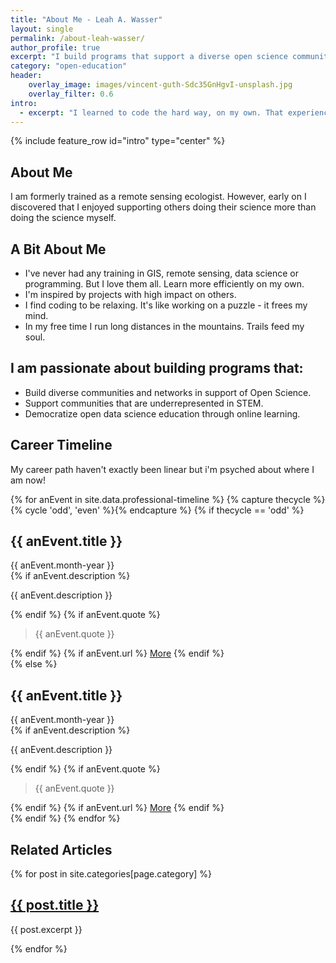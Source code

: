 ```yaml
---
title: "About Me - Leah A. Wasser"
layout: single
permalink: /about-leah-wasser/
author_profile: true
excerpt: "I build programs that support a diverse open science community."
category: "open-education"
header:
    overlay_image: images/vincent-guth-Sdc35GnHgvI-unsplash.jpg
    overlay_filter: 0.6
intro:
  - excerpt: "I learned to code the hard way, on my own. That experience drives me to support community around skills and tools needed to propel data intensive science forward. We don't all have to learn the hard way."
---
```

{% include feature_row id="intro" type="center" %}

## About Me 
I am formerly trained as a remote sensing ecologist. However, early on I 
discovered that I enjoyed supporting others doing their science more than doing 
the science myself. 

## A Bit About Me

* I've never had any training in GIS, remote sensing, data science or programming. But I love them all. Learn more efficiently on my own.
* I'm inspired by projects with high impact on others.
* I find coding to be relaxing. It's like working on a puzzle - it frees my mind.
* In my free time I run long distances in the mountains. Trails feed my soul.  


<div class=notice markdown="1">

## I am passionate about building programs that: 

* Build diverse communities and networks in support of Open Science. 
* Support communities that are underrepresented in STEM.
* Democratize open data science education through online learning. 
</div>

## Career Timeline
My career path haven't exactly been linear but i'm psyched about where I am now! 

<section class="timeline">
  <div class="container">
    {% for anEvent in site.data.professional-timeline %}
      {% capture thecycle %}{% cycle 'odd', 'even' %}{% endcapture %}
        {% if thecycle == 'odd' %}
          <div class="timeline-item">
            <div class="timeline-img"></div>
            <div class="timeline-content js--fadeInLeft">
              <h2>{{ anEvent.title }}</h2>
              <div class="date">{{ anEvent.month-year }}</div>
              {% if anEvent.description %}
                <p>{{ anEvent.description }}</p>
              {% endif %}
              {% if anEvent.quote %}
                <blockquote>{{ anEvent.quote }}</blockquote>
              {% endif %}
              {% if anEvent.url %}
                <a class="bnt-more" href="{{ anEvent.url }}">More</a>
              {% endif %}
            </div>
          </div>
        {% else %}
          <div class="timeline-item">
            <div class="timeline-img"></div>
            <div class="timeline-content  js--fadeInRight">
              <!--<div class="timeline-img-header"> removing image  timeline-card timeline-card makes space for the background image-->
                <h2>{{ anEvent.title }}</h2>
              <!--</div>-->
              <div class="date">{{ anEvent.month-year }}</div>
              {% if anEvent.description %}
                <p>{{ anEvent.description }}</p>
              {% endif %}
              {% if anEvent.quote %}
                <blockquote>{{ anEvent.quote }}</blockquote>
              {% endif %}
              {% if anEvent.url %}
                <a class="bnt-more" href="{{ anEvent.url }}">More</a>
              {% endif %}
            </div>
          </div>
          {% endif %}
        {% endfor %}
  </div>
</section>





## Related Articles
<div class="list__item">
{% for post in site.categories[page.category] %}
<!-- List all posts in the page category  -->
<!-- Somehow loop through each class lesson and count - right now i'm not including category on series pages -->
<div class="list__item">
<article class="archive__item">
  <h2 class="archive__item-title"><a href="{{ site.baseurl }}{{ post.url}}">{{ post.title }}</a></h2>
  <p class="archive__item-excerpt">{{ post.excerpt }}</p>
</article>
</div>
{% endfor %}
</div>
